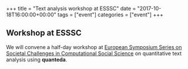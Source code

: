 +++
title = "Text analysis workshop at ESSSC"
date = "2017-10-18T16:00:00+00:00"
tags = ["event"]
categories = ["event"]
+++

## Workshop at ESSSC

We will convene a half-day workshop at [European Symposium Series on Societal Challenges in Computational Social Science](http://symposium.computationalsocialscience.eu/) on quantitative text analysis using **quanteda**.
